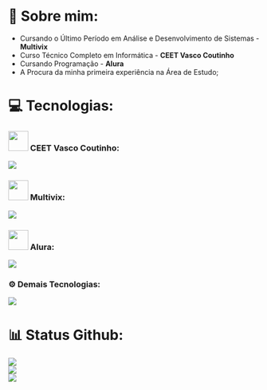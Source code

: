 # 💫 Sobre mim:
<ul>
  <li>Cursando o Último Período em Análise e Desenvolvimento de Sistemas - <b>Multivix</b></li>
  <li>Curso Técnico Completo em Informática - <b>CEET Vasco Coutinho</b></li>
  <li>Cursando Programação - <b>Alura</b></li>
  <li>A Procura da minha primeira experiência na Área de Estudo;</li>
</ul>

# 💻 Tecnologias:

### <img style="width:40px; height:40px;" src="https://secti.es.gov.br/Media/Secti/_Profiles/c4d8c6e6/745285d0/vasco-1.png?v=638102720633291030"/> CEET Vasco Coutinho:
<p align="">
  <img src="https://skillicons.dev/icons?i=java,mysql,cs,html,css,bootstrap,php,js,dart,flutter,firebase,py,opencv" />
</p>


### <img style="width:40px; height:40px;" src="https://encrypted-tbn0.gstatic.com/images?q=tbn:ANd9GcQrOBaj8E3a_N8keUQ29HzIyNY8pXP0BPlscg&s"/> Multivix:
<p align="">
    <img src="https://skillicons.dev/icons?i=dart,flutter,firebase,html,css,git,github" />
</p>


### <img style="width:40px; height:40px;" src="https://play-lh.googleusercontent.com/yDjaHCaOn_O89vnY7eOKH6ElEBtJrmN2CSI4yhiP1_GVC2zrxXWSFGxO0lt9-CU0mV4"/> Alura:
<p align="">
    <img src="https://skillicons.dev/icons?i=dart,html,css,bootstrap,js,nodejs,react,cs,git,github" />
</p>


### ⚙️ Demais Tecnologias:
<p align="">
    <img src="https://skillicons.dev/icons?i=spring,postgres,postman,figma,supabase,docker,vscode,vercel" />
</p>

# 📊 Status Github:
![](https://github-readme-stats.vercel.app/api?username=julianojnc&theme=algolia&hide_border=false&include_all_commits=false&count_private=false)<br/>
![](https://github-readme-streak-stats.herokuapp.com/?user=julianojnc&theme=algolia&hide_border=false)<br/>
![](https://github-readme-stats.vercel.app/api/top-langs/?username=julianojnc&theme=algolia&hide_border=false&include_all_commits=false&count_private=false&layout=compact)

<style>
  .icon {
    width: 20px;
  }
  code {
    font-weight: bold;
  }
</style>

<!-- Proudly created with GPRM ( https://gprm.itsvg.in ) -->
